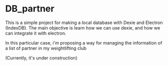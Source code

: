 # DB_partner
This is a simple project for making a local database with Dexie and Electron (IndexDB). The main objective is learn how we can use dexie, and how we can integrate it with electron.

In this particular case, i'm proposing a way for managing the information of a list of partner in my weightlifting club

(Currently, it's under construction)

